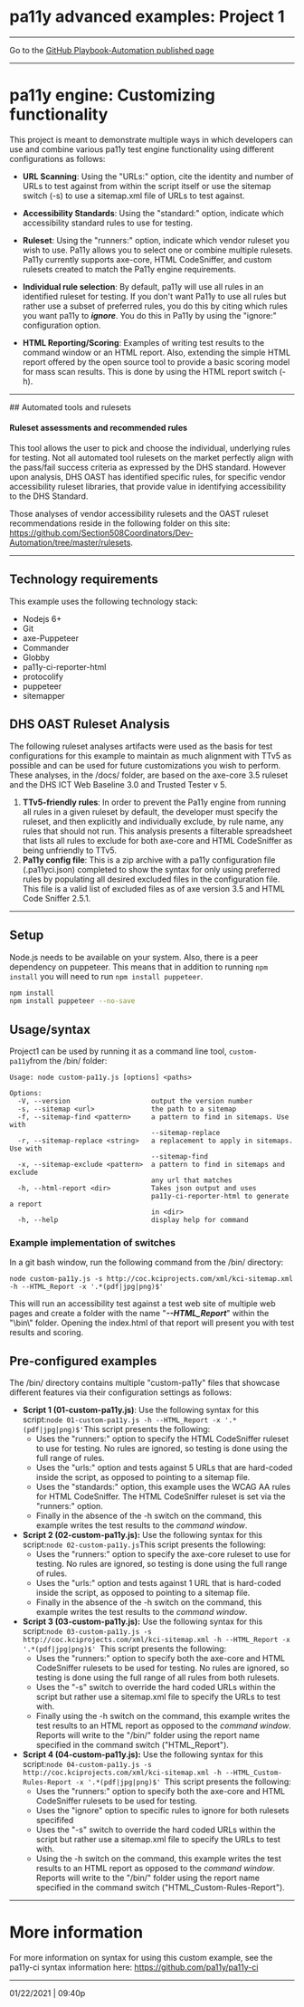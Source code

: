 # pa11y advanced examples: Project 1

<hr>

Go to the [GitHub Playbook-Automation published page](https://section508coordinators.github.io/Dev-Automation/)

<hr>


# pa11y engine: Customizing functionality

This project is meant to demonstrate multiple ways in which developers can use and combine various pa11y test engine functionality using different configurations as follows:

- **URL Scanning**: Using the "URLs:" option, cite the identity and number of URLs to test against from within the script itself or use the sitemap switch (-s)  to use a sitemap.xml file of URLs to test against.
- **Accessibility Standards**: Using the "standard:" option, indicate which accessibility standard rules to use for testing.
- **Ruleset**: Using the "runners:" option, indicate which vendor ruleset you wish to use. Pa11y allows you to select one or combine multiple rulesets. Pa11y currently supports axe-core, HTML CodeSniffer, and custom rulesets created to match the Pa11y engine requirements.
- **Individual rule selection**: By default, pa11y will use all rules in an identified ruleset for testing. If you don't want Pa11y to use all rules but rather use a subset of preferred rules, you do this by citing which rules you want pa11y to ***ignore***.  You do this in Pa11y by using the "ignore:" configuration option. 

- **HTML Reporting/Scoring**: Examples of writing test results to the command window or an HTML report. Also, extending the simple HTML report offered by the open source tool to provide a basic scoring model for mass scan results. This is done by using the HTML report switch (-h).

<hr>
## Automated tools and rulesets

#### Ruleset assessments and recommended rules

This tool allows the user to pick and choose the individual, underlying rules for testing. Not all automated tool rulesets on the market perfectly align with the pass/fail success criteria as expressed by the DHS standard. However upon analysis, DHS OAST has identified specific rules, for specific vendor accessibility ruleset libraries, that provide value in identifying accessibility to the DHS Standard.

Those analyses of vendor accessibility rulesets and the OAST ruleset recommendations reside in the following folder on this site: https://github.com/Section508Coordinators/Dev-Automation/tree/master/rulesets.

<hr>

## Technology requirements

This example uses the following technology stack:

- Nodejs 6+
- Git
- axe-Puppeteer
- Commander
- Globby
- pa11y-ci-reporter-html
- protocolify
- puppeteer
- sitemapper

## DHS OAST Ruleset Analysis

The following ruleset analyses artifacts were used as the basis for test configurations for this example to maintain as much alignment with TTv5 as possible and can be used for future customizations you wish to perform. These analyses, in the /docs/ folder, are based on the axe-core 3.5 ruleset and the DHS ICT Web Baseline 3.0 and Trusted Tester v 5.

1. **TTv5-friendly rules**: In order to prevent the Pa11y engine from running all rules in a given ruleset by default, the developer must specify the ruleset, and then explicitly and individually exclude, by rule name, any rules that should not run. This analysis presents a filterable spreadsheet that lists all rules to exclude for both axe-core and HTML CodeSniffer as being unfriendly to TTv5.
2. **Pa11y config file**: This is a zip archive with a pa11y configuration file (.pa11yci.json) completed to show the syntax for only using preferred rules by populating all desired excluded files in the configuration file. This file is a valid list of excluded files as of axe version 3.5 and HTML Code Sniffer 2.5.1.

---

## Setup

Node.js needs to be available on your system. Also, there is a peer dependency on puppeteer. This means that in addition to running `npm install` you will need to run `npm install puppeteer`.

```sh
npm install
npm install puppeteer --no-save
```


## Usage/syntax

Project1 can be used by running it as a command line tool, `custom-pa11y`from the /bin/ folder:

```
Usage: node custom-pa11y.js [options] <paths>

Options:
  -V, --version                    output the version number
  -s, --sitemap <url>              the path to a sitemap
  -f, --sitemap-find <pattern>     a pattern to find in sitemaps. Use with
                                   --sitemap-replace
  -r, --sitemap-replace <string>   a replacement to apply in sitemaps. Use with
                                   --sitemap-find
  -x, --sitemap-exclude <pattern>  a pattern to find in sitemaps and exclude
                                   any url that matches
  -h, --html-report <dir>          Takes json output and uses
                                   pa11y-ci-reporter-html to generate a report
                                   in <dir>
  -h, --help                       display help for command
```

### Example implementation of switches

In a git bash window, run the following command from the /bin/ directory:

`node custom-pa11y.js -s http://coc.kciprojects.com/xml/kci-sitemap.xml -h --HTML_Report -x '.*(pdf|jpg|png)$'`

This will run an accessibility test against a test web site of multiple web pages and create a folder with the name "***--HTML_Report***" within the  "\bin\\" folder. Opening the index.html of that report will present you with test results and scoring.

## Pre-configured examples

The /bin/ directory contains multiple "custom-pa11y" files that showcase different features via their configuration settings as follows:

- **Script 1 (01-custom-pa11y.js)**: 
  Use the following syntax for this script:`node 01-custom-pa11y.js -h --HTML_Report -x '.*(pdf|jpg|png)$'`This script presents the following:
  - Uses the "runners:" option to specify the HTML CodeSniffer ruleset to use for testing. No rules are ignored, so testing is done using the full range of rules.
  - Uses the "urls:" option and tests against 5 URLs that are hard-coded inside the script, as opposed to pointing to a sitemap file.
  - Uses the "standards:" option, this example uses the WCAG AA rules for HTML CodeSniffer. The HTML CodeSniffer ruleset is set via the "runners:" option.
  - Finally in the absence of the -h switch on the command, this example writes the test results to the *command window*.  
- **Script 2 (02-custom-pa11y.js):** 
  Use the following syntax for this script:`node 02-custom-pa11y.js`This script presents the following:
  - Uses the "runners:" option to specify the axe-core ruleset to use for testing. No rules are ignored, so testing is done using the full range of rules.
  - Uses the "urls:" option and tests against 1 URL that is hard-coded inside the script, as opposed to pointing to a sitemap file.
  - Finally in the absence of the -h switch on the command, this example writes the test results to the *command window*. 
- **Script 3 (03-custom-pa11y.js):** 
  Use the following syntax for this script:`node 03-custom-pa11y.js -s http://coc.kciprojects.com/xml/kci-sitemap.xml -h --HTML_Report -x '.*(pdf|jpg|png)$' `This script presents the following:
  - Uses the "runners:" option to specify both the axe-core and HTML CodeSniffer rulesets to be used for testing. No rules are ignored, so testing is done using the full range of all rules from both rulesets.
  - Uses the "-s" switch to override the hard coded URLs within the script but rather use a sitemap.xml file to  specify the URLs to test with.
  - Finally using the -h switch on the command, this example writes the test results to an HTML report as opposed to the *command window*. Reports will write to the "/bin/" folder using the report name specified in the command switch ("HTML_Report").
- **Script 4 (04-custom-pa11y.js):** 
  Use the following syntax for this script:`node 04-custom-pa11y.js -s http://coc.kciprojects.com/xml/kci-sitemap.xml -h --HTML_Custom-Rules-Report -x '.*(pdf|jpg|png)$' `This script presents the following:
  - Uses the "runners:" option to specify both the axe-core and HTML CodeSniffer rulesets to be used for testing. 
  - Uses the "ignore" option to specific rules to ignore for both rulesets specififed
  - Uses the "-s" switch to override the hard coded URLs within the script but rather use a sitemap.xml file to  specify the URLs to test with.
  - Using the -h switch on the command, this example writes the test results to an HTML report as opposed to the *command window*. Reports will write to the "/bin/" folder using the report name specified in the command switch ("HTML_Custom-Rules-Report").

<hr>

# More information

For more information on syntax for using this custom example, see the pa11y-ci syntax information here: https://github.com/pa11y/pa11y-ci 

<hr>

01/22/2021 | 09:40p
